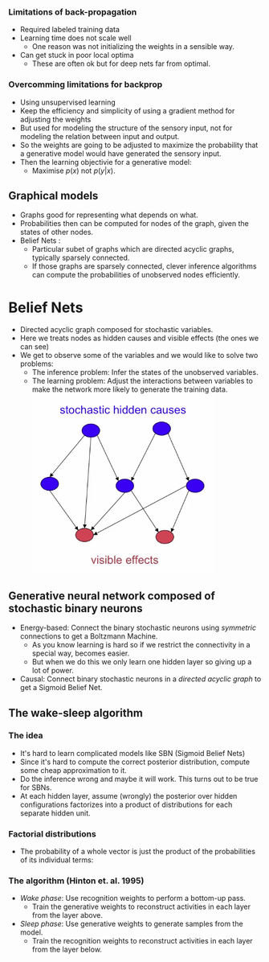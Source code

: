 ### Limitations of back-propagation
- Required labeled training data
- Learning time does not scale well
	- One reason was not initializing the weights in a sensible way.
- Can get stuck in poor local optima
	- These are often ok but for deep nets far from optimal.

### Overcomming limitations for backprop
- Using unsupervised learning
- Keep the efficiency and simplicity of using a gradient method for adjusting the weights
- But used for modeling the structure of the sensory input, not for modeling the relation between input and output.
- So the weights are going to be adjusted to maximize the probability that a generative model would have generated the sensory input.
- Then the learning objectivie for a generative model:
	- Maximise $p(x)$ not $p(y|x)$.

## Graphical models
- Graphs good for representing what depends on what.
- Probabilities then can be computed for nodes of the graph, given the states of other nodes.
- Belief Nets : 
	- Particular subet of graphs which are directed acyclic graphs, typically sparsely connected.	
	- If those graphs are sparsely connected, clever inference algorithms can compute the probabilities of unobserved nodes efficiently.

# Belief Nets
- Directed acyclic graph composed for stochastic variables.
- Here we treats nodes as hidden causes and visible effects (the ones we can see)
- We get to observe some of the variables and we would like to solve two problems:
	- The inference problem: Infer the states of the unobserved variables.
	- The learning problem: Adjust the interactions between variables to make the network more likely to generate the training data.
![Learning difficulty](images/belief_nets.png)

## Generative neural network composed of stochastic binary neurons
- Energy-based: Connect the binary stochastic neurons using *symmetric* connections to get a Boltzmann Machine.
	- As you know learning is hard so if we restrict the connectivity in a special way, becomes easier.
	- But when we do this we only learn one hidden layer so giving up a lot of power.
- Causal: Connect binary stochastic neurons in a *directed acyclic graph* to get a Sigmoid Belief Net.

## The wake-sleep algorithm
### The idea
- It's hard to learn complicated models like SBN (Sigmoid Belief Nets)
- Since it's hard to compute the correct posterior distribution, compute some cheap approximation to it.
- Do the inference wrong and maybe it will work. This turns out to be true for SBNs.
- At each hidden layer, assume (wrongly) the posterior over hidden configurations factorizes into a product of distributions for each separate hidden unit.

### Factorial distributions
- The probability of a whole vector is just the product of the probabilities of its individual terms:

### The algorithm (Hinton et. al. 1995)
- *Wake phase*: Use recognition weights to perform a bottom-up pass.
	- Train the generative weights to reconstruct activities in each layer from the layer above.
- *Sleep phase*: Use generative weights to generate samples from the model.
	- Train the recognition weights to reconstruct activities in each layer from the layer below.


